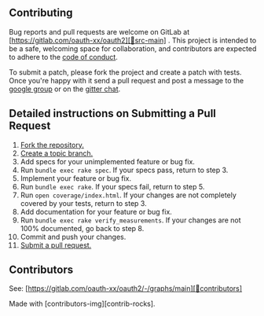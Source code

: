 ## Contributing

Bug reports and pull requests are welcome on GitLab at [https://gitlab.com/oauth-xx/oauth2][🚎src-main]
. This project is intended to be a safe, welcoming space for collaboration, and contributors are expected to adhere to
the [code of conduct][conduct].

To submit a patch, please fork the project and create a patch with
tests. Once you're happy with it send a pull request and post a message to the
[google group][mailinglist] or on the [gitter chat][🏘chat].

## Detailed instructions on Submitting a Pull Request
1. [Fork the repository.][fork]
2. [Create a topic branch.][branch]
3. Add specs for your unimplemented feature or bug fix.
4. Run `bundle exec rake spec`. If your specs pass, return to step 3.
5. Implement your feature or bug fix.
6. Run `bundle exec rake`. If your specs fail, return to step 5.
7. Run `open coverage/index.html`. If your changes are not completely covered
   by your tests, return to step 3.
8. Add documentation for your feature or bug fix.
9. Run `bundle exec rake verify_measurements`. If your changes are not 100%
   documented, go back to step 8.
10. Commit and push your changes.
11. [Submit a pull request.][pr]

[fork]: http://help.github.com/fork-a-repo/
[branch]: http://learn.github.com/p/branching.html
[pr]: http://help.github.com/send-pull-requests/

## Contributors

See: [https://gitlab.com/oauth-xx/oauth2/-/graphs/main][🚎contributors]

Made with [contributors-img][contrib-rocks].

[comment]: <> (Following links are used by README, CONTRIBUTING, Homepage)
[conduct]: https://gitlab.com/oauth-xx/oauth2/-/blob/main/CODE_OF_CONDUCT.md
[🚎contributors]: https://gitlab.com/oauth-xx/oauth2/-/graphs/main
[mailinglist]: http://groups.google.com/group/oauth-ruby
[🚎src-main]: https://gitlab.com/oauth-xx/oauth2/-/tree/main
[🏘chat]: https://gitter.im/oauth-xx/oauth2